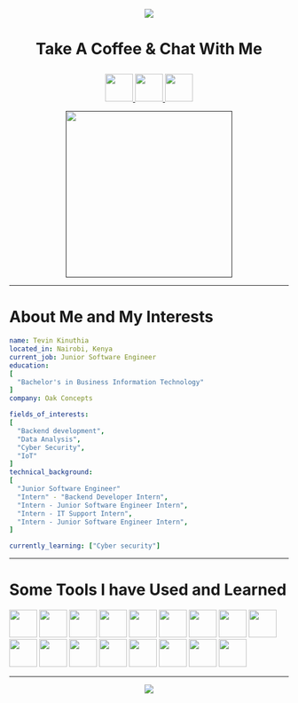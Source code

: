 <p align="center"><img src="https://capsule-render.vercel.app/api?type=waving&color=gradient&height=100&section=header&text=Hello!&animation=fadeIn&fontSize=90" /></p>

# <p align="center">Take A Coffee & Chat With Me </p>

<p align="center">
  <a href="https://tevink.netlify.app/">
    <img height="50" src="https://user-images.githubusercontent.com/42199000/198269877-4cf4e6fa-ce8c-4c6a-871f-40a496f59ec9.png" />
  </a>

  <a href="https://www.linkedin.com/in/tevin-kinuthia-732803ba">
    <img height="50" src="https://user-images.githubusercontent.com/42199000/198270255-da8da825-b3f2-4151-8506-632b26d15f03.png" />
  </a>
  
  <a href="https://github.com/tvn0">
    <img height="50" src="https://user-images.githubusercontent.com/42199000/198327122-84992716-72d8-4b84-b5ce-e26b36921fbb.png"/>
  </a>
</p>

<p align="center">
  <a href="">
    <img height="300" src="https://c.tenor.com/f2DhQ5_c6EcAAAAC/iron-man-iron-man-infinity-war.gif)"/>
  </a>
</p>

<hr/>

# About Me and My Interests
```yaml
name: Tevin Kinuthia
located_in: Nairobi, Kenya
current_job: Junior Software Engineer
education: 
[
  "Bachelor's in Business Information Technology"
]
company: Oak Concepts

fields_of_interests:
[
  "Backend development",
  "Data Analysis",
  "Cyber Security",
  "IoT"
]
technical_background:
[
  "Junior Software Engineer"
  "Intern" - "Backend Developer Intern",
  "Intern - Junior Software Engineer Intern",
  "Intern - IT Support Intern",
  "Intern - Junior Software Engineer Intern",
]

currently_learning: ["Cyber security"]
```

<hr/>

# Some Tools I have Used and Learned
<p>
  <img height="50" src="https://cdn.jsdelivr.net/gh/devicons/devicon/icons/vscode/vscode-original.svg" />    
  <img height="50" src="https://cdn.jsdelivr.net/gh/devicons/devicon/icons/javascript/javascript-plain.svg" />
  <img height="50" src="https://cdn.jsdelivr.net/gh/devicons/devicon/icons/nodejs/nodejs-original.svg" />
  <img height="50" src="https://cdn.jsdelivr.net/gh/devicons/devicon/icons/express/express-original.svg" />
  <img height="50" src="https://cdn.jsdelivr.net/gh/devicons/devicon/icons/vuejs/vuejs-original.svg" />
  <img height="50" src="https://cdn.jsdelivr.net/gh/devicons/devicon/icons/react/react-original.svg" />
  <img height="50" src="https://cdn.jsdelivr.net/gh/devicons/devicon/icons/php/php-plain.svg" />
  <img height="50" src="https://cdn.jsdelivr.net/gh/devicons/devicon/icons/laravel/laravel-plain.svg" />
  <img height="50" src="https://cdn.jsdelivr.net/gh/devicons/devicon/icons/mysql/mysql-original-wordmark.svg" />
  <img height="50" src="https://cdn.jsdelivr.net/gh/devicons/devicon/icons/mongodb/mongodb-original-wordmark.svg" />
  <img height="50" src="https://cdn.jsdelivr.net/gh/devicons/devicon/icons/flutter/flutter-original.svg" />
  <img height="50" src="https://cdn.jsdelivr.net/gh/devicons/devicon/icons/graphql/graphql-plain.svg" />
  <img height="50" src="https://cdn.jsdelivr.net/gh/devicons/devicon/icons/python/python-original.svg" />
  <img height="50" src="https://cdn.jsdelivr.net/gh/devicons/devicon/icons/jupyter/jupyter-original-wordmark.svg" />
  <img height="50" src="https://cdn.jsdelivr.net/gh/devicons/devicon/icons/figma/figma-original.svg" />
  <img height="50" src="https://cdn.jsdelivr.net/gh/devicons/devicon/icons/cplusplus/cplusplus-original.svg" />
  <img height="50" src="https://cdn.jsdelivr.net/gh/devicons/devicon/icons/arduino/arduino-original.svg" />      
</p>

<hr/>

<!-- # My Github History -->

<!-- <p>
  <img height="150" src="https://github-readme-stats.vercel.app/api?username=te70&count_private=true&show_icons=true&theme=radical" />
  
  <img height="150" src="https://github-readme-stats.vercel.app/api/top-langs/?username=te70&layout=compact&theme=radical" />
</p> -->

<p align="center"><img src="https://capsule-render.vercel.app/api?type=waving&color=gradient&height=100&section=header&animation=fadeIn&fontSize=90" /></p>



  
